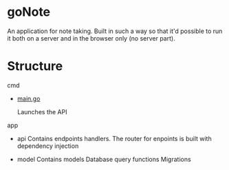 # goNote

An application for note taking. Built in such a way so that
it'd possible to run it both on a server and in the browser only (no server part).

# Structure

cmd
- [main.go](./cmd/main.go)

  Launches the API

app
- api
    Contains endpoints handlers.
    The router for enpoints is built with dependency injection

- model
    Contains models
    Database query functions
    Migrations
